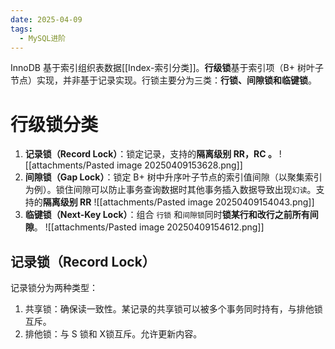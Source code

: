 ```yaml
---
date: 2025-04-09
tags:
  - MySQL进阶
---
```

InnoDB 基于索引组织表数据[[Index-索引分类]]。**行级锁**基于索引项（B+ 树叶子节点）实现，并非基于记录实现。行锁主要分为三类：**行锁、间隙锁和临键锁**。

# 行级锁分类

1. **记录锁（Record Lock）**：锁定记录，支持的**隔离级别 RR，RC 。**
	![[attachments/Pasted image 20250409153628.png]]
2. **间隙锁（Gap Lock）**：锁定 B+ 树中升序叶子节点的索引值间隙（以聚集索引为例）。锁住间隙可以防止事务查询数据时其他事务插入数据导致出现`幻读`。支持的**隔离级别 RR**
	![[attachments/Pasted image 20250409154043.png]]
3. **临键锁（Next-Key Lock）**：组合 `行锁` 和`间隙锁`同时**锁某行和改行之前所有间隙**。
	![[attachments/Pasted image 20250409154612.png]]

## 记录锁（Record Lock）

记录锁分为两种类型：
1. 共享锁：确保读一致性。某记录的共享锁可以被多个事务同时持有，与排他锁互斥。
2. 排他锁：与 S 锁和 X锁互斥。允许更新内容。


